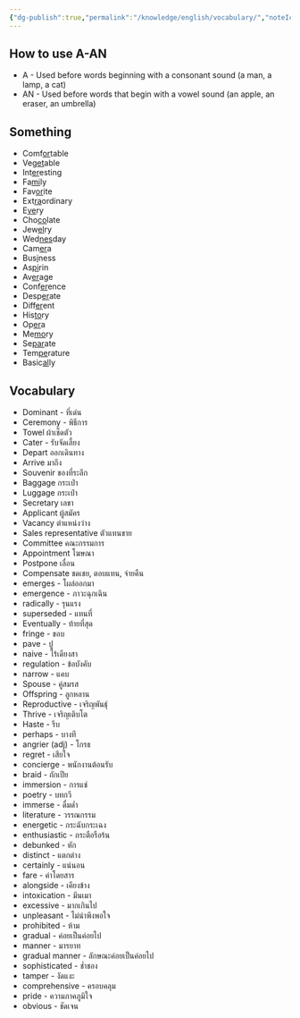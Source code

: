 ```yaml
---
{"dg-publish":true,"permalink":"/knowledge/english/vocabulary/","noteIcon":""}
---
```


## How to use A-AN
- A - Used before words beginning with a consonant sound (a man, a lamp, a cat)
- AN - Used before words that begin with a vowel sound (an apple, an eraser, an umbrella)
## Something
- Comf<u>or</u>table
- Veg<u>et</u>able
- Int<u>er</u>esting
- Fa<u>mi</u>ly
- Fav<u>or</u>ite
- Ext<u>ra</u>ordinary
- E<u>ve</u>ry
- Cho<u>co</u>late
- Jew<u>el</u>ry
- Wed<u>nes</u>day
- Cam<u>er</u>a
- Bus<u>i</u>ness
- As<u>pi</u>rin
- Av<u>er</u>age
- Conf<u>er</u>ence
- Desp<u>er</u>ate
- Diff<u>er</u>ent
- His<u>to</u>ry
- Op<u>er</u>a
- Me<u>mo</u>ry
- Se<u>par</u>ate
- Tem<u>pe</u>rature
- Basic<u>al</u>ly
## Vocabulary
- Dominant - ที่เด่น
- Ceremony - พิธีการ
- Towel ผ้าเช็ดตัว
- Cater - รับจัดเลี้ยง
- Depart ออกเดินทาง
- Arrive มาถึง
- Souvenir ของที่ระลึก
- Baggage กระเป๋า
- Luggage กระเป๋า
- Secretary เลขา
- Applicant ผู้สมัคร
- Vacancy ตำแหน่งว่าง
- Sales representative ตัวแทนขาย
- Committee คณะกรรมการ
- Appointment โฆษณา
- Postpone เลื่อน
- Compensate ชดเชย, ตอบแทน, จ่ายคืน
- emerges - โผล่ออกมา
- emergence - ภาวะฉุกเฉิน
- radically - รุนแรง
- superseded - แทนที่
- Eventually - ท้ายที่สุด 
- fringe - ขอบ
- pave - ปู
- naive - ไร้เดียงสา
- regulation - ข้อบังคับ
- narrow - แคบ
- Spouse - คู่สมรส
- Offspring - ลูกหลาน
- Reproductive - เจริญพันธ์ุ
- Thrive - เจริญเติบโต
- Haste - รีบ
- perhaps - บางที
- angrier (adj) - โกรธ
- regret - เสียใจ
- concierge - พนักงานต้อนรับ
- braid - ถักเปีย
- immersion - การแช่
- poetry - บทกวี
- immerse - ดื่มด่ำ
- literature - วรรณกรรม
- energetic - กระฉับกระเฉง
- enthusiastic - กระตือรือร้น
- debunked - หัก
- distinct - แตกต่าง
- certainly - แน่นอน
- fare - ค่าโดยสาร
- alongside - เคียงข้าง
- intoxication - มึนเมา
- excessive - มากเกินไป
- unpleasant - ไม่น่าพึงพอใจ
- prohibited - ห้าม
- gradual - ค่อยเป็นค่อยไป
- manner - มารยาท
- gradual manner - ลักษณะค่อยเป็นค่อยไป
- sophisticated - ช่ำชอง
- tamper - งัดแงะ
- comprehensive - ครอบคลุม
- pride - ความภาคภูมิใจ
- obvious - ชัดเจน